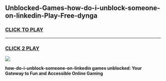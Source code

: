 
## Unblocked-Games-how-do-i-unblock-someone-on-linkedin-Play-Free-dynga
<h3>
<a href="https://premium76.site?title=how-do-i-unblock-someone-on-linkedin&ref=18A1">CLICK TO PLAY</a></h3>
<hr>

<h3>
<a href="https://premium76.site?title=how-do-i-unblock-someone-on-linkedin&ref=18A1">CLICK 2 PLAY</a>
  
</h3>

<a href="https://premium76.site?title=how-do-i-unblock-someone-on-linkedin&ref=18A1"><img src="https://clearcache.store/games.png"></a>


**how-do-i-unblock-someone-on-linkedin games unblocked: Your Gateway to Fun and Accessible Online Gaming**
